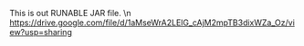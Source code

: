 This is out RUNABLE JAR file. \n
https://drive.google.com/file/d/1aMseWrA2LElG_cAjM2mpTB3dixWZa_Oz/view?usp=sharing
